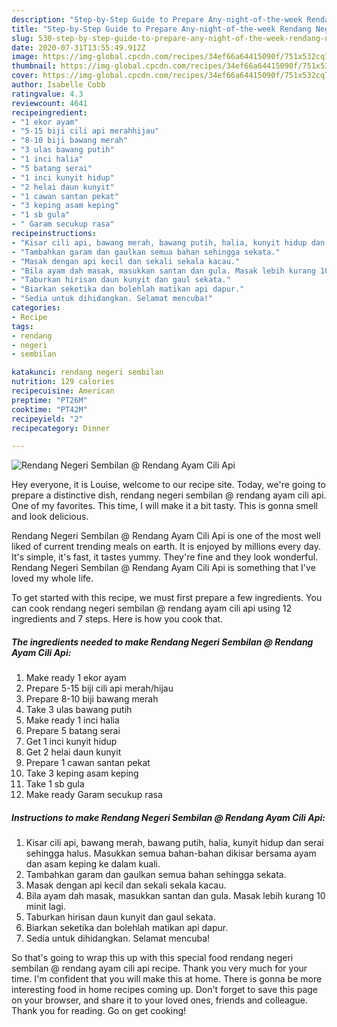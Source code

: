 ```yaml
---
description: "Step-by-Step Guide to Prepare Any-night-of-the-week Rendang Negeri Sembilan @ Rendang Ayam Cili Api"
title: "Step-by-Step Guide to Prepare Any-night-of-the-week Rendang Negeri Sembilan @ Rendang Ayam Cili Api"
slug: 530-step-by-step-guide-to-prepare-any-night-of-the-week-rendang-negeri-sembilan-rendang-ayam-cili-api
date: 2020-07-31T13:55:49.912Z
image: https://img-global.cpcdn.com/recipes/34ef66a64415090f/751x532cq70/rendang-negeri-sembilan-rendang-ayam-cili-api-resipi-foto-utama.jpg
thumbnail: https://img-global.cpcdn.com/recipes/34ef66a64415090f/751x532cq70/rendang-negeri-sembilan-rendang-ayam-cili-api-resipi-foto-utama.jpg
cover: https://img-global.cpcdn.com/recipes/34ef66a64415090f/751x532cq70/rendang-negeri-sembilan-rendang-ayam-cili-api-resipi-foto-utama.jpg
author: Isabelle Cobb
ratingvalue: 4.3
reviewcount: 4641
recipeingredient:
- "1 ekor ayam"
- "5-15 biji cili api merahhijau"
- "8-10 biji bawang merah"
- "3 ulas bawang putih"
- "1 inci halia"
- "5 batang serai"
- "1 inci kunyit hidup"
- "2 helai daun kunyit"
- "1 cawan santan pekat"
- "3 keping asam keping"
- "1 sb gula"
- " Garam secukup rasa"
recipeinstructions:
- "Kisar cili api, bawang merah, bawang putih, halia, kunyit hidup dan serai sehingga halus. Masukkan semua bahan-bahan dikisar bersama ayam dan asam keping ke dalam kuali."
- "Tambahkan garam dan gaulkan semua bahan sehingga sekata."
- "Masak dengan api kecil dan sekali sekala kacau."
- "Bila ayam dah masak, masukkan santan dan gula. Masak lebih kurang 10 minit lagi."
- "Taburkan hirisan daun kunyit dan gaul sekata."
- "Biarkan seketika dan bolehlah matikan api dapur."
- "Sedia untuk dihidangkan. Selamat mencuba!"
categories:
- Recipe
tags:
- rendang
- negeri
- sembilan

katakunci: rendang negeri sembilan 
nutrition: 129 calories
recipecuisine: American
preptime: "PT26M"
cooktime: "PT42M"
recipeyield: "2"
recipecategory: Dinner

---
```



![Rendang Negeri Sembilan @ Rendang Ayam Cili Api](https://img-global.cpcdn.com/recipes/34ef66a64415090f/751x532cq70/rendang-negeri-sembilan-rendang-ayam-cili-api-resipi-foto-utama.jpg)

Hey everyone, it is Louise, welcome to our recipe site. Today, we're going to prepare a distinctive dish, rendang negeri sembilan @ rendang ayam cili api. One of my favorites. This time, I will make it a bit tasty. This is gonna smell and look delicious.



Rendang Negeri Sembilan @ Rendang Ayam Cili Api is one of the most well liked of current trending meals on earth. It is enjoyed by millions every day. It's simple, it's fast, it tastes yummy. They're fine and they look wonderful. Rendang Negeri Sembilan @ Rendang Ayam Cili Api is something that I've loved my whole life.


To get started with this recipe, we must first prepare a few ingredients. You can cook rendang negeri sembilan @ rendang ayam cili api using 12 ingredients and 7 steps. Here is how you cook that.

<!--inarticleads1-->

##### The ingredients needed to make Rendang Negeri Sembilan @ Rendang Ayam Cili Api:

1. Make ready 1 ekor ayam
1. Prepare 5-15 biji cili api merah/hijau
1. Prepare 8-10 biji bawang merah
1. Take 3 ulas bawang putih
1. Make ready 1 inci halia
1. Prepare 5 batang serai
1. Get 1 inci kunyit hidup
1. Get 2 helai daun kunyit
1. Prepare 1 cawan santan pekat
1. Take 3 keping asam keping
1. Take 1 sb gula
1. Make ready  Garam secukup rasa




<!--inarticleads2-->

##### Instructions to make Rendang Negeri Sembilan @ Rendang Ayam Cili Api:

1. Kisar cili api, bawang merah, bawang putih, halia, kunyit hidup dan serai sehingga halus. Masukkan semua bahan-bahan dikisar bersama ayam dan asam keping ke dalam kuali.
1. Tambahkan garam dan gaulkan semua bahan sehingga sekata.
1. Masak dengan api kecil dan sekali sekala kacau.
1. Bila ayam dah masak, masukkan santan dan gula. Masak lebih kurang 10 minit lagi.
1. Taburkan hirisan daun kunyit dan gaul sekata.
1. Biarkan seketika dan bolehlah matikan api dapur.
1. Sedia untuk dihidangkan. Selamat mencuba!




So that's going to wrap this up with this special food rendang negeri sembilan @ rendang ayam cili api recipe. Thank you very much for your time. I'm confident that you will make this at home. There is gonna be more interesting food in home recipes coming up. Don't forget to save this page on your browser, and share it to your loved ones, friends and colleague. Thank you for reading. Go on get cooking!
